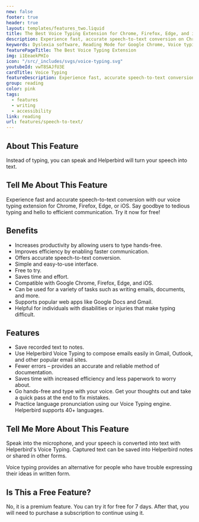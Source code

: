 ```yaml
---
new: false
footer: true
header: true
layout: templates/features_two.liquid
title: The Best Voice Typing Extension for Chrome, Firefox, Edge, and iOS
description: Experience fast, accurate speech-to-text conversion on Chrome, Firefox, Edge, and iOS with Helperbird's Voice Typing feature. Make communication simpler and more efficient. Try it free today!
keywords: Dyslexia software, Reading Mode for Google Chrome, Voice typing for Chrome, Text to speech for Chrome, text reader, Immersive Reader, dyslexia fonts, accessibility software, dyslexia software, Helperbird for Edge, Helperbird for Firefox, Helperbird for Chrome, Opendyslexic for Chrome, OpenDyslexic
featurePageTitle: The Best Voice Typing Extension
img: i1EeaekPHIo
icon: "/src/_includes/svgs/voice-typing.svg"
youtubeId: vwT8SAJfU3E
cardTitle: Voice Typing
featureDescription: Experience fast, accurate speech-to-text conversion on Chrome, Firefox, Edge, and iOS with Helperbird's Voice Typing feature. Make communication simpler and more efficient. Try it free today!
group: reading
color: pink
tags: 
  - features
  - writing
  - accessibility
link: reading
url: features/speech-to-text/
---
```


## About This Feature

Instead of typing, you can speak and Helperbird will turn your speech into text.

## Tell Me About This Feature

Experience fast and accurate speech-to-text conversion with our voice typing extension for Chrome, Firefox, Edge, or iOS. Say goodbye to tedious typing and hello to efficient communication. Try it now for free!

## Benefits

- Increases productivity by allowing users to type hands-free.
- Improves efficiency by enabling faster communication.
- Offers accurate speech-to-text conversion.
- Simple and easy-to-use interface.
- Free to try.
- Saves time and effort.
- Compatible with Google Chrome, Firefox, Edge, and iOS.
- Can be used for a variety of tasks such as writing emails, documents, and more.
- Supports popular web apps like Google Docs and Gmail.
- Helpful for individuals with disabilities or injuries that make typing difficult.

## Features

- Save recorded text to notes.
- Use Helperbird Voice Typing to compose emails easily in Gmail, Outlook, and other popular email sites.
- Fewer errors – provides an accurate and reliable method of documentation.
- Saves time with increased efficiency and less paperwork to worry about.
- Go hands-free and type with your voice. Get your thoughts out and take a quick pass at the end to fix mistakes.
- Practice language pronunciation using our Voice Typing engine. Helperbird supports 40+ languages.

## Tell Me More About This Feature

Speak into the microphone, and your speech is converted into text with Helperbird's Voice Typing. Captured text can be saved into Helperbird notes or shared in other forms.

Voice typing provides an alternative for people who have trouble expressing their ideas in written form.

## Is This a Free Feature?

No, it is a premium feature. You can try it for free for 7 days. After that, you will need to purchase a subscription to continue using it.
